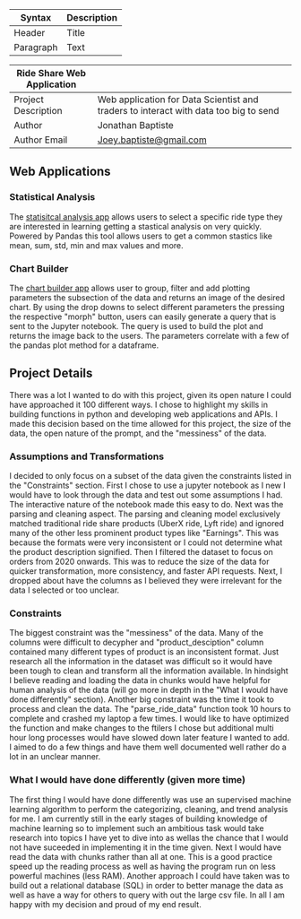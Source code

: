 | Syntax      | Description |
| ----------- | ----------- |
| Header      | Title       |
| Paragraph   | Text        |

| Ride Share Web Application ||
| ------------- | ------------- |
| Project Description  | Web application for Data Scientist and traders to interact with data too big to send |
| Author  | Jonathan Baptiste  |
| Author Email  | Joey.baptiste@gmail.com  |

## Web Applications

### Statistical Analysis

The
[statisitcal analysis app](https://https://ridesharestats.anvil.app/) allows users to select a specific ride type they are interested in learning getting a stastical analysis on very quickly. Powered by Pandas this tool allows users to get a common stastics like mean, sum, std, min and max values and more.

### Chart Builder

The [chart builder app](https://ridesharecharts.anvil.app/) allows user to group, filter and add plotting parameters the subsection of the data and returns an image of the desired chart. By using the drop downs to select different parameters the pressing the respective "morph" button, users can easily generate a query that is sent to the Jupyter notebook. The query is used to build the plot and returns the image back to the users. The parameters correlate with a few of the pandas plot method for a dataframe.

## Project Details

There was a lot I wanted to do with this project, given its open nature I could have approached it 100 different ways. I chose to highlight my skills in building functions in python and developing web applications and APIs. I made this decision based on the time allowed for this project, the size of the data, the open nature of the prompt, and the "messiness" of the data.

### Assumptions and Transformations

I decided to only focus on a subset of the data given the constraints listed in the "Constraints" section. First I chose to use a jupyter notebook as I new I would have to look through the data and test out some assumptions I had. The interactive nature of the notebook made this easy to do. Next was the parsing and cleaning aspect. The parsing and cleaning model exclusively matched traditional ride share products (UberX ride, Lyft ride) and ignored many of the other less prominent product types like "Earnings". This was because the formats were very inconsistent or I could not determine what the product description signified. Then I filtered the dataset to focus on orders from 2020 onwards. This was to reduce the size of the data for quicker transformation, more consistency, and faster API requests. Next, I dropped about have the columns as I believed they were irrelevant for the data I selected or too unclear.

### Constraints

The biggest constraint was the "messiness" of the data. Many of the columns were difficult to decypher and "product_desciption" column contained many different types of product is an inconsistent format. Just research all the information in the dataset was difficult so it would have been tough to clean and transform all the information available. In hindsight I believe reading and loading the data in chunks would have helpful for human analysis of the data (will go more in depth in the "What I would have done differently" section). Another big constraint was the time it took to process and clean the data. The "parse_ride_data" function took 10 hours to complete and crashed my laptop a few times. I would like to have optimized the function and make changes to the ftilers I chose but additional multi hour long processes would have slowed down later feature I wanted to add. I aimed to do a few things and have them well documented well rather do a lot in an unclear manner.

### What I would have done differently (given more time)

The first thing I would have done differently was use an supervised machine learning algorithm to perform the categorizing, cleaning, and trend analysis for me. I am currently still in the early stages of building knowledge of machine learning so to implement such an ambitious task would take research into topics I have yet to dive into as wellas the chance that I would not have suceeded in implementing it in the time given. Next I would have read the data with chunks rather than all at one. This is a good practice speed up the reading process as well as having the program run on less powerful machines (less RAM). Another approach I could have taken was to build out a relational database (SQL) in order to better manage the data as well as have a way for others to query with out the large csv file. In all I am happy with my decision and proud of my end result.



